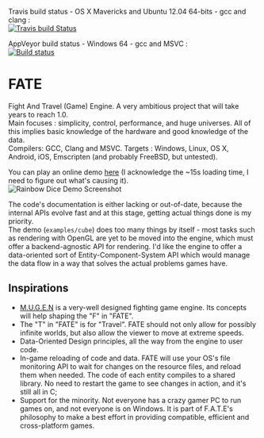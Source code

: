 Travis build status - OS X Mavericks and Ubuntu 12.04 64-bits - gcc and clang :  
[![Travis build Status](https://travis-ci.org/yoanlcq/FATE.png?branch=master)](https://travis-ci.org/yoanlcq/FATE)
  
AppVeyor build status - Windows 64 - gcc and MSVC :  
[![Build status](https://ci.appveyor.com/api/projects/status/ca669xiyxll64vec?svg=true)](https://ci.appveyor.com/project/yoanlcq/fate)


# FATE
Fight And Travel (Game) Engine. A very ambitious project that will take years to reach 1.0.  
Main focuses : simplicity, control, performance, and huge universes. All of this implies basic knowledge of the hardware and good knowledge of the data.  
Compilers: GCC, Clang and MSVC. Targets : Windows, Linux, OS X, Android, iOS, Emscripten (and probably FreeBSD, but untested).
  
You can play an online demo [here](http://yoanlecoq.com/dl/fate_cube_demo) (I acknowledge the ~15s loading time, I need to figure out what's causing it).  
![Rainbow Dice Demo Screenshot](http://yoanlecoq.com/dl/fate_cube_demo/fate0_2_0_rainbow_dice.png)  
  
The code's documentation is either lacking or out-of-date, because the internal APIs evolve fast and at this stage, getting actual things done is my priority.  
The demo (`examples/cube`) does too many things by itself - most tasks such as rendering with OpenGL are yet to be moved into the engine, which must offer a backend-agnostic API for rendering. I'd like the engine to offer a data-oriented sort of Entity-Component-System API which would manage the data flow in a way that solves the actual problems games have.  

## Inspirations
- [M.U.G.E.N](https://en.wikipedia.org/wiki/M.U.G.E.N) is a very-well designed fighting game engine. Its concepts will help shaping the "F" in "FATE".
- The "T" in "FATE" is for "Travel". FATE should not only allow for possibly infinite worlds, but also allow the viewer to move at extreme speeds.
- Data-Oriented Design principles, all the way from the engine to user code.
- In-game reloading of code and data. FATE will use your OS's file monitoring API to wait for changes on the resource files, and reload them when needed. The code of each entity compiles to a shared library. No need to restart the game to see changes in action, and it's still all in C;
- Support for the minority. Not everyone has a crazy gamer PC to run games on, and not everyone is on Windows. It is part of F.A.T.E's philosophy to make a best effort in providing compatible, efficient and cross-platform games.
